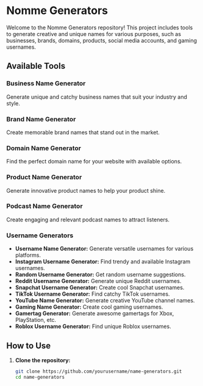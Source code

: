 # Nomme Generators

Welcome to the Nomme Generators repository! This project includes tools to generate creative and unique names for various purposes, such as businesses, brands, domains, products, social media accounts, and gaming usernames.

## Available Tools

### Business Name Generator
Generate unique and catchy business names that suit your industry and style.

### Brand Name Generator
Create memorable brand names that stand out in the market.

### Domain Name Generator
Find the perfect domain name for your website with available options.

### Product Name Generator
Generate innovative product names to help your product shine.

### Podcast Name Generator
Create engaging and relevant podcast names to attract listeners.

### Username Generators
- **Username Name Generator:** Generate versatile usernames for various platforms.
- **Instagram Username Generator:** Find trendy and available Instagram usernames.
- **Random Username Generator:** Get random username suggestions.
- **Reddit Username Generator:** Generate unique Reddit usernames.
- **Snapchat Username Generator:** Create cool Snapchat usernames.
- **TikTok Username Generator:** Find catchy TikTok usernames.
- **YouTube Name Generator:** Generate creative YouTube channel names.
- **Gaming Name Generator:** Create cool gaming usernames.
- **Gamertag Generator:** Generate awesome gamertags for Xbox, PlayStation, etc.
- **Roblox Username Generator:** Find unique Roblox usernames.

## How to Use

1. **Clone the repository:**
   ```sh
   git clone https://github.com/yourusername/name-generators.git
   cd name-generators
